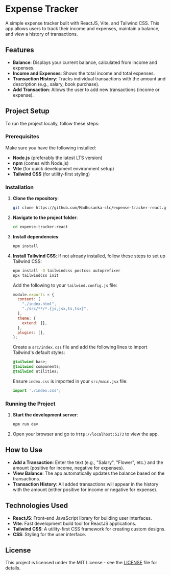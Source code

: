 # Expense Tracker

A simple expense tracker built with ReactJS, Vite, and Tailwind CSS. This app allows users to track their income and expenses, maintain a balance, and view a history of transactions.

## Features

- **Balance**: Displays your current balance, calculated from income and expenses.
- **Income and Expenses**: Shows the total income and total expenses.
- **Transaction History**: Tracks individual transactions with the amount and description (e.g., salary, book purchase).
- **Add Transaction**: Allows the user to add new transactions (income or expense).

## Project Setup

To run the project locally, follow these steps:

### Prerequisites

Make sure you have the following installed:

- **Node.js** (preferably the latest LTS version)
- **npm** (comes with Node.js)
- **Vite** (for quick development environment setup)
- **Tailwind CSS** (for utility-first styling)

### Installation

1. **Clone the repository**:
   ```bash
   git clone https://github.com/Madhusanka-slc/expense-tracker-react.git


2. **Navigate to the project folder**:
   ```bash
   cd expense-tracker-react
   ```

3. **Install dependencies**:
   ```bash
   npm install
   ```

4. **Install Tailwind CSS**:
   If not already installed, follow these steps to set up Tailwind CSS:
   ```bash
   npm install -D tailwindcss postcss autoprefixer
   npx tailwindcss init
   ```
   Add the following to your `tailwind.config.js` file:
   ```js
   module.exports = {
     content: [
       "./index.html",
       "./src/**/*.{js,jsx,ts,tsx}",
     ],
     theme: {
       extend: {},
     },
     plugins: [],
   };
   ```

   Create a `src/index.css` file and add the following lines to import Tailwind's default styles:
   ```css
   @tailwind base;
   @tailwind components;
   @tailwind utilities;
   ```

   Ensure `index.css` is imported in your `src/main.jsx` file:
   ```js
   import './index.css';
   ```

### Running the Project

1. **Start the development server**:
   ```bash
   npm run dev
   ```

2. Open your browser and go to `http://localhost:5173` to view the app.

## How to Use

- **Add a Transaction**: Enter the text (e.g., "Salary", "Flower", etc.) and the amount (positive for income, negative for expenses).
- **View Balance**: The app automatically updates the balance based on the transactions.
- **Transaction History**: All added transactions will appear in the history with the amount (either positive for income or negative for expense).

## Technologies Used

- **ReactJS**: Front-end JavaScript library for building user interfaces.
- **Vite**: Fast development build tool for ReactJS applications.
- **Tailwind CSS**: A utility-first CSS framework for creating custom designs.
- **CSS**: Styling for the user interface.

## License

This project is licensed under the MIT License - see the [LICENSE](LICENSE) file for details.
